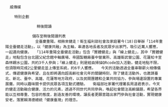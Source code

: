 
      威傳媒
      
        特別企劃
      
                  稍後閱讀
                
                儲存至稍後閱讀列表
              　　全臺慶重陽，相揪來健走！衛生福利部社會及家庭署今(18)日舉辦「114年重陽全臺健走活動」，以「健康共融」為主軸，串連各地長者及民眾步出家門，吸引近萬人響應，一起邁向健康。　　「114年重陽全臺健走活動」包含「實體健走」與「線上健走」，其中「實體健走」地點包含台北國父紀念館中軸廣場、帝國製糖廠臺中營業所、高雄衛武營公園、花蓮知卡宣森林親水公園，共約3千人參與；「線上健走」則是經由掃描QRcode加入活動，健走地點不限，但須限時完成2公里健走並上傳至系統，約6千人響應。　　今天的活動透過全臺串聯薪火相傳儀式，傳遞健康與希望，且在即將邁向超高齡社會元年的關鍵時刻，除了健走活動外，也邀請臺北、新北、臺中、高雄、花蓮等地方政府，以及民間團體和企業共同協力，參與場邊設置的專業展攤，同時以趣味關卡提供民眾各項互動式體驗。　　衛福部社家署代理署長周道君表示，今天的健走活動融合健康、活力的元素，透過不同世代共同參與，喚起社會關注高齡議題，希望各界能以互相尊重、包容的態度，創造友善的環境，讓長者更願意踏出家門參與社會活動，實現健康安老，落實賴清德總統「健康臺灣」的理念。